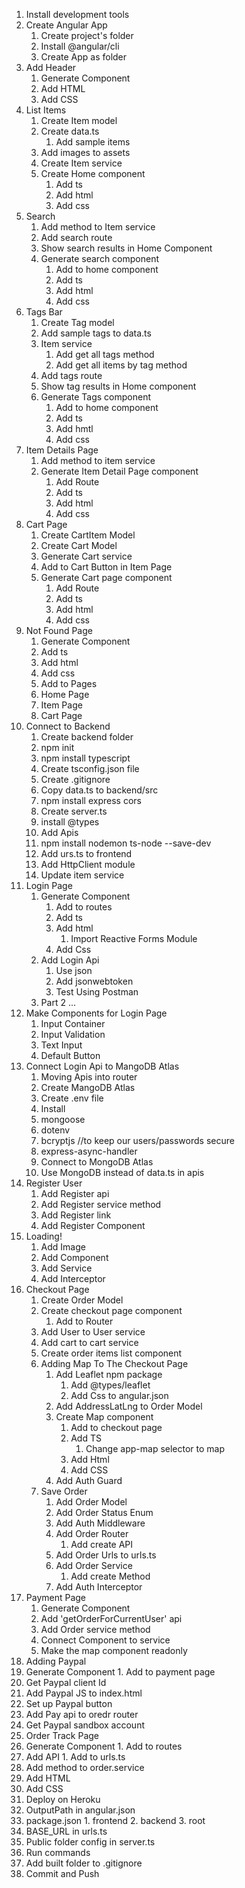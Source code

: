 1. Install development tools
2. Create Angular App
    1. Create project's folder
    2. Install @angular/cli
    3. Create App as folder
3. Add Header
    1. Generate Component
    2. Add HTML
    3. Add CSS
4. List Items
    1. Create Item model
    2. Create data.ts
        1. Add sample items
    3. Add images to assets
    4. Create Item service
    5. Create Home component
        1. Add ts
        2. Add html
        3. Add css
5. Search
    1. Add method to Item service
    2. Add search route
    3. Show search results in Home Component
    4. Generate search component
        1. Add to home component
        2. Add ts
        3. Add html
        4. Add css
6. Tags Bar
    1. Create Tag model
    2. Add sample tags to data.ts
    3. Item service
        1. Add get all tags method
        2. Add get all items by tag method
    4. Add tags route
    5. Show tag results in Home component
    6. Generate Tags component
        1. Add to home component
        2. Add ts
        3. Add hmtl
        4. Add css
7. Item Details Page
    1. Add method to item service
    2. Generate Item Detail Page component
        1. Add Route
        2. Add ts
        3. Add html
        4. Add css
8. Cart Page
    1. Create CartItem Model
    2. Create Cart Model
    3. Generate Cart service
    4. Add to Cart Button in Item Page
    5. Generate Cart page component
        1. Add Route
        2. Add ts
        3. Add html
        4. Add css
9. Not Found Page
    1. Generate Component
      1. Add ts
      2. Add html
      3. Add css
    2. Add to Pages
      1. Home Page
      2. Item Page
      3. Cart Page
10. Connect to Backend
    1. Create backend folder
    2. npm init
    3. npm install typescript
    4. Create tsconfig.json file
    5. Create .gitignore
    6. Copy data.ts to backend/src
    7. npm install express cors
    8. Create server.ts
      1. install @types
      2. Add Apis
    9. npm install nodemon ts-node --save-dev
    10. Add urs.ts to frontend
    11. Add HttpClient module
    12. Update item service
11. Login Page
    1. Generate Component
        1. Add to routes
        2. Add ts
        3. Add html
            1. Import Reactive Forms Module
        4. Add Css
    2. Add Login Api
        1. Use json
        2. Add jsonwebtoken
        3. Test Using Postman
    3. Part 2 ...
13. Make Components for Login Page
    1. Input Container
    2. Input Validation
    3. Text Input
    4. Default Button
14. Connect Login Api to MangoDB Atlas
    1. Moving Apis into router
    2. Create MangoDB Atlas
    3. Create .env file
    4. Install
      1. mongoose
      2. dotenv
      3. bcryptjs  //to keep our users/passwords secure
      4. express-async-handler
    5. Connect to MongoDB Atlas
    6. Use MongoDB instead of data.ts in apis
15. Register User
    1. Add Register api
    2. Add Register service method
    3. Add Register link
    4. Add Register Component
16. Loading!
    1. Add Image
    2. Add Component
    3. Add Service
    4. Add Interceptor
17. Checkout Page
    1. Create Order Model
    2. Create checkout page component
        1. Add to Router
    3. Add User to User service
    4. Add cart to cart service
    5. Create order items list component
    6. Adding Map To The Checkout Page
        1. Add Leaflet npm package
            1. Add @types/leaflet
            2. Add Css to angular.json
        2. Add AddressLatLng to Order Model
        3. Create Map component
            1. Add to checkout page
            2. Add TS
                1. Change app-map selector to map
            3. Add Html
            4. Add CSS
        4. Add Auth Guard
    7. Save Order
        1. Add Order Model
        2. Add Order Status Enum
        3. Add Auth Middleware
        4. Add Order Router
            1. Add create API
        5. Add Order Urls to urls.ts
        6. Add Order Service
            1. Add create Method
        7. Add Auth Interceptor
18. Payment Page
    1. Generate Component
    2. Add 'getOrderForCurrentUser' api
    3. Add Order service method
    4. Connect Component to service
    5. Make the map component readonly
19. Adding Paypal
  1. Generate Component
    1. Add to payment page
  2. Get Paypal client Id
  3. Add Paypal JS to index.html
  4. Set up Paypal button
  5. Add Pay api to oredr router
  6. Get Paypal sandbox account
20. Order Track Page
  1. Generate Component
    1. Add to routes
  2. Add API
    1. Add to urls.ts
  3. Add method to order.service
  4. Add HTML
  5. Add CSS
21. Deploy  on Heroku
  1. OutputPath in angular.json
  2. package.json
    1. frontend
    2. backend
    3. root
  3. BASE_URL in urls.ts
  4. Public folder config in server.ts
  5. Run commands
  6. Add built folder to .gitignore
  7. Commit and Push










    
